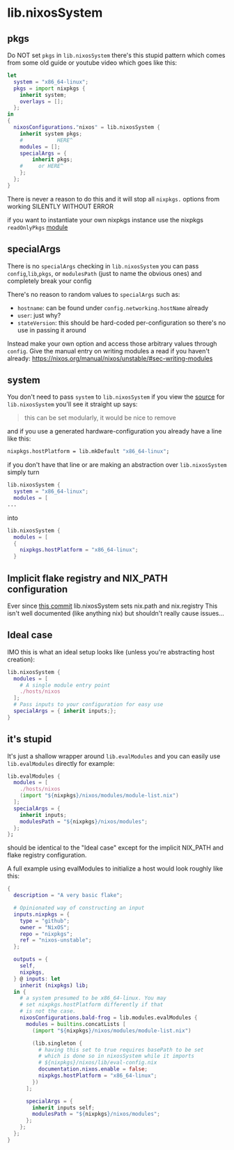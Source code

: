 # lib.nixosSystem

## pkgs

Do NOT set `pkgs` in `lib.nixosSystem`
there's this stupid pattern which comes from some old guide or youtube video which goes like this:

```nix
let
  system = "x86_64-linux";
  pkgs = import nixpkgs {
    inherit system;
    overlays = [];
  };
in
{
  nixosConfigurations."nixos" = lib.nixosSystem {
    inherit system pkgs;
    #           HERE^
    modules = [];
    specialArgs = {
        inherit pkgs;
    #     or HERE^
    };
  };
}
```

There is never a reason to do this and it will stop all `nixpkgs.` options from working SILENTLY WITHOUT ERROR

if you want to instantiate your own nixpkgs instance use the nixpkgs `readOnlyPkgs`
[module](https://github.com/NixOS/nixpkgs/blob/ba10489eae3b2b2f665947b516e7043594a235c8/flake.nix#L61-L72)

## specialArgs

There is no `specialArgs` checking in `lib.nixosSystem`
you can pass `config`,`lib`,`pkgs`, or `modulesPath` (just to name the obvious ones) and completely break your config

There's no reason to random values to `specialArgs` such as:

- `hostname`: can be found under `config.networking.hostName` already
- `user`: just why?
- `stateVersion`: this should be hard-coded per-configuration so there's no use in passing it around

Instead make your own option and access those arbitrary values through `config`.
Give the manual entry on writing modules a read if you haven't already:
https://nixos.org/manual/nixos/unstable/#sec-writing-modules

## system

You don't need to pass `system` to `lib.nixosSystem`
if you view the [source](https://github.com/NixOS/nixpkgs/blob/ba10489eae3b2b2f665947b516e7043594a235c8/nixos/lib/eval-config.nix#L12-L15)
for `lib.nixosSystem` you'll see it straight up says:

> this can be set modularly, it would be nice to remove

and if you use a generated hardware-configuration you already have a line like this:

```nix
nixpkgs.hostPlatform = lib.mkDefault "x86_64-linux";
```

if you don't have that line or are making an abstraction over `lib.nixosSystem`
simply turn

```nix
lib.nixosSystem {
  system = "x86_64-linux";
  modules = [
...
```

into

```nix
lib.nixosSystem {
  modules = [
  {
    nixpkgs.hostPlatform = "x86_64-linux";
  }
```

## Implicit flake registry and NIX_PATH configuration

Ever since [this commit](https://github.com/NixOS/nixpkgs/commit/e456032addae76701eb17e6c03fc515fd78ad74f)
lib.nixosSystem sets nix.path and nix.registry This isn't well documented (like anything nix)
but shouldn't really cause issues...

## Ideal case

IMO this is what an ideal setup looks like (unless you're abstracting host creation):

```nix
lib.nixosSystem {
  modules = [
    # A single module entry point
    ./hosts/nixos
  ];
  # Pass inputs to your configuration for easy use
  specialArgs = { inherit inputs;};
}
```

## it's stupid

It's just a shallow wrapper around `lib.evalModules` and you can easily use `lib.evalModules` directly for example:

```nix
lib.evalModules {
  modules = [
    ./hosts/nixos
    (import "${nixpkgs}/nixos/modules/module-list.nix")
  ];
  specialArgs = {
    inherit inputs;
    modulesPath = "${nixpkgs}/nixos/modules";
  };
};
```

should be identical to the "Ideal case" except for the implicit NIX_PATH and flake registry configuration.

A full example using evalModules to initialize a host would look roughly like
this:

```nix
{
  description = "A very basic flake";

  # Opinionated way of constructing an input
  inputs.nixpkgs = {
    type = "github";
    owner = "NixOS";
    repo = "nixpkgs";
    ref = "nixos-unstable";
  };

  outputs = {
    self,
    nixpkgs,
  } @ inputs: let
    inherit (nixpkgs) lib;
  in {
    # a system presumed to be x86_64-linux. You may
    # set nixpkgs.hostPlatform differently if that
    # is not the case.
    nixosConfigurations.bald-frog = lib.modules.evalModules {
      modules = builtins.concatLists [
        (import "${nixpkgs}/nixos/modules/module-list.nix")

        (lib.singleton {
          # having this set to true requires basePath to be set
          # which is done so in nixosSystem while it imports
          # ${nixpkgs}/nixos/lib/eval-config.nix
          documentation.nixos.enable = false;
          nixpkgs.hostPlatform = "x86_64-linux";
        })
      ];

      specialArgs = {
        inherit inputs self;
        modulesPath = "${nixpkgs}/nixos/modules";
      };
    };
  };
}
```
